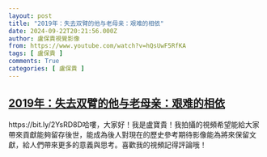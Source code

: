 ```yaml
---
layout: post
title: "2019年：失去双臂的他与老母亲：艰难的相依"
date: 2024-09-22T20:21:56.000Z
author: 盧保貴視覺影像
from: https://www.youtube.com/watch?v=hQsUwF5RfKA
tags: [ 盧保貴 ]
comments: True
categories: [ 盧保貴 ]
---
```

<!--1727036516000-->
[2019年：失去双臂的他与老母亲：艰难的相依](https://www.youtube.com/watch?v=hQsUwF5RfKA)
------

<div>
https://bit.ly/2YsRD8D哈嘍，大家好！我是盧寶貴！我拍攝的視頻希望能給大家帶來貢獻能夠留存後世，能成為後人對現在的歷史參考期待影像能為將來保留文獻，給人們帶來更多的意義與思考。喜歡我的視頻記得評論哦！
</div>
